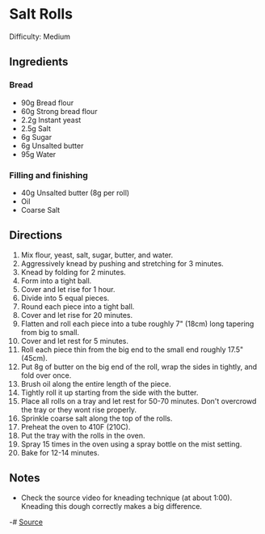 # Salt Rolls

Difficulty: Medium

## Ingredients

### Bread
- 90g Bread flour
- 60g Strong bread flour
- 2.2g Instant yeast
- 2.5g Salt
- 6g Sugar
- 6g Unsalted butter
- 95g Water

### Filling and finishing
- 40g Unsalted butter (8g per roll)
- Oil
- Coarse Salt

## Directions

1. Mix flour, yeast, salt, sugar, butter, and water.
2. Aggressively knead by pushing and stretching for 3 minutes.
3. Knead by folding for 2 minutes.
4. Form into a tight ball.
5. Cover and let rise for 1 hour.
6. Divide into 5 equal pieces.
7. Round each piece into a tight ball.
8. Cover and let rise for 20 minutes.
9. Flatten and roll each piece into a tube roughly 7" (18cm) long tapering from big to small.
10. Cover and let rest for 5 minutes.
11. Roll each piece thin from the big end to the small end roughly 17.5" (45cm).
12. Put 8g of butter on the big end of the roll, wrap the sides in tightly, and fold over once.
13. Brush oil along the entire length of the piece.
14. Tightly roll it up starting from the side with the butter.
15. Place all rolls on a tray and let rest for 50-70 minutes. Don't overcrowd the tray or they wont rise properly.
16. Sprinkle coarse salt along the top of the rolls.
17. Preheat the oven to 410F (210C).
18. Put the tray with the rolls in the oven.
19. Spray 15 times in the oven using a spray bottle on the mist setting.
20. Bake for 12-14 minutes.

## Notes

- Check the source video for kneading technique (at about 1:00). Kneading this dough correctly makes a big difference.

-# [Source](https://www.youtube.com/watch?v=HjlxiZt8EGA)
